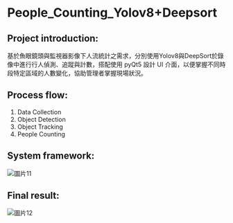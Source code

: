 # People_Counting_Yolov8+Deepsort

## Project introduction:
基於魚眼鏡頭與監視器影像下人流統計之需求，分別使用Yolov8與DeepSort於錄像中進行行人偵測、追蹤與計數，搭配使用 pyQt5 設計 UI 介面，以便掌握不同時段特定區域的人數變化，協助管理者掌握現場狀況。


## Process flow:
1. Data Collection
2. Object Detection
3. Object Tracking
4. People Counting

## System framework:
![圖片11](https://github.com/Daniel-ShinShen/pythonProject_FaceDetection/assets/104411744/b007b9f9-9f88-4dec-bef7-c795c3b136e7)

## Final result:
![圖片12](https://github.com/Daniel-ShinShen/pythonProject_FaceDetection/assets/104411744/744d8cc1-065d-4ff8-8b13-af91a3754623)
